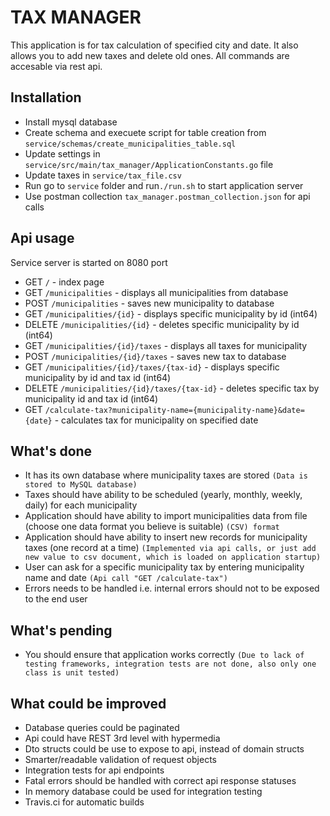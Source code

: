 # TAX MANAGER
This application is for tax calculation of specified city and date. It also allows you to add new taxes and delete old ones.
All commands are accesable via rest api.

## Installation

* Install mysql database
* Create schema and execuete script for table creation from `service/schemas/create_municipalities_table.sql`
* Update settings in `service/src/main/tax_manager/ApplicationConstants.go` file
* Update taxes in `service/tax_file.csv`
* Run go to `service` folder and run`./run.sh` to start application server
* Use postman collection `tax_manager.postman_collection.json` for api calls

## Api usage
Service server is started on 8080 port

* GET `/` - index page
* GET `/municipalities` - displays all municipalities from database
* POST `/municipalities` - saves new municipality to database
* GET `/municipalities/{id}` - displays specific municipality by id (int64)
* DELETE `/municipalities/{id}` - deletes specific municipality by id (int64)
* GET `/municipalities/{id}/taxes` - displays all taxes for municipality
* POST `/municipalities/{id}/taxes` - saves new tax to database
* GET `/municipalities/{id}/taxes/{tax-id}` - displays specific municipality by id and tax id (int64)
* DELETE `/municipalities/{id}/taxes/{tax-id}` - deletes specific tax by municipality id and tax id (int64)
* GET `/calculate-tax?municipality-name={municipality-name}&date={date}` - calculates tax for municipality on specified date

## What's done
* It has its own database where municipality taxes are stored `(Data is stored to MySQL database)`
* Taxes should have ability to be scheduled (yearly, monthly, weekly, daily) for each municipality
* Application should have ability to import municipalities data from file (choose one data format
you believe is suitable) `(CSV) format`
* Application should have ability to insert new records for municipality taxes (one record at a
time) `(Implemented via api calls, or just add new value to csv document, which is loaded on application startup)`
* User can ask for a specific municipality tax by entering municipality name and date `(Api call "GET /calculate-tax")`
* Errors needs to be handled i.e. internal errors should not to be exposed to the end user

## What's pending
* You should ensure that application works correctly `(Due to lack of testing frameworks, integration tests are not done, also only one class is unit tested)`

## What could be improved
* Database queries could be paginated
* Api could have REST 3rd level with hypermedia
* Dto structs could be use to expose to api, instead of domain structs
* Smarter/readable validation of request objects
* Integration tests for api endpoints
* Fatal errors should be handled with correct api response statuses
* In memory database could be used for integration testing
* Travis.ci for automatic builds
